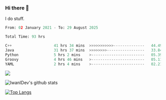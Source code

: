### Hi there 👋
I do stuff.

<!--START_SECTION:waka-->

```python
From: 02 January 2021 - To: 29 August 2025

Total Time: 93 hrs

C++                   41 hrs 34 mins  >>>>>>>>>>>--------------   44.49 %
Java                  31 hrs 37 mins  >>>>>>>>-----------------   33.84 %
Python                5 hrs 2 mins    >------------------------   05.39 %
Groovy                4 hrs 46 mins   >------------------------   05.11 %
YAML                  2 hrs 4 mins    >------------------------   02.21 %
```

<!--END_SECTION:waka-->

![](https://komarev.com/ghpvc/?username=IwanIDev&color=orange)

![IwanIDev's github stats](https://github-readme-stats.vercel.app/api?username=IwanIDev&count_private=true&show_icons=true&theme=gruvbox&include_all_commits=true)

[![Top Langs](https://github-readme-stats.vercel.app/api/top-langs/?username=IwanIDev&theme=gruvbox)](https://github.com/anuraghazra/github-readme-stats)
